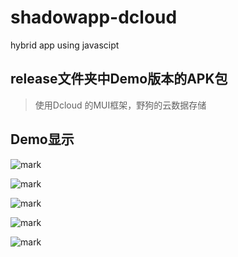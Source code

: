 # shadowapp-dcloud
hybrid app using javascipt
## release文件夹中Demo版本的APK包
>使用Dcloud 的MUI框架，野狗的云数据存储

## Demo显示
![mark](http://ogzrgstml.bkt.clouddn.com/blog/20170302/203958628.png)

![mark](http://ogzrgstml.bkt.clouddn.com/blog/20170302/204019139.png)

![mark](http://ogzrgstml.bkt.clouddn.com/blog/20170302/204023300.png)

![mark](http://ogzrgstml.bkt.clouddn.com/blog/20170302/204027308.png)

![mark](http://ogzrgstml.bkt.clouddn.com/blog/20170302/204030074.png)


